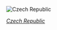 
![Czech Republic](https://www.gstatic.com/prettyearth/assets/full/1316.jpg)

*[Czech Republic](https://www.google.com/maps/@50.410713,13.335257,17z/data=!3m1!1e3)*
